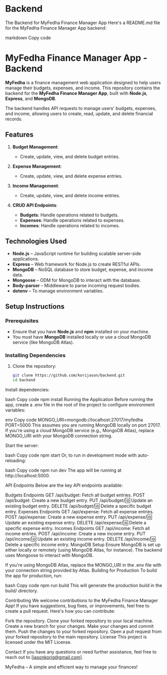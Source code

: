 # Backend
 The Backend for MyFedha Finance Manager App
Here's a README.md file for the MyFedha Finance Manager App backend:

markdown
Copy code
# MyFedha Finance Manager App - Backend

**MyFedha** is a finance management web application designed to help users manage their budgets, expenses, and income. This repository contains the backend for the **MyFedha Finance Manager App**, built with **Node.js**, **Express**, and **MongoDB**.

The backend handles API requests to manage users' budgets, expenses, and income, allowing users to create, read, update, and delete financial records.

## Features

1. **Budget Management**:
   - Create, update, view, and delete budget entries.

2. **Expense Management**:
   - Create, update, view, and delete expense entries.

3. **Income Management**:
   - Create, update, view, and delete income entries.

4. **CRUD API Endpoints**:
   - **Budgets**: Handle operations related to budgets.
   - **Expenses**: Handle operations related to expenses.
   - **Incomes**: Handle operations related to incomes.

## Technologies Used

- **Node.js** – JavaScript runtime for building scalable server-side applications.
- **Express** – Web framework for Node.js to create RESTful APIs.
- **MongoDB** – NoSQL database to store budget, expense, and income data.
- **Mongoose** – ODM for MongoDB to interact with the database.
- **Body-parser** – Middleware to parse incoming request bodies.
- **dotenv** – To manage environment variables.

## Setup Instructions

### Prerequisites

- Ensure that you have **Node.js** and **npm** installed on your machine.
- You must have **MongoDB** installed locally or use a cloud MongoDB service (like MongoDB Atlas).

### Installing Dependencies

1. Clone the repository:

   ```bash
   git clone https://github.com/korijason/backend.git
   cd backend
Install dependencies:

bash
Copy code
npm install
Running the Application
Before running the app, create a .env file in the root of the project to configure environment variables:

env
Copy code
MONGO_URI=mongodb://localhost:27017/myfedha
PORT=5000
This assumes you are running MongoDB locally on port 27017. If you're using a cloud MongoDB service (e.g., MongoDB Atlas), replace MONGO_URI with your MongoDB connection string.

Start the server:

bash
Copy code
npm start
Or, to run in development mode with auto-reloading:

bash
Copy code
npm run dev
The app will be running at http://localhost:5000.

API Endpoints
Below are the key API endpoints available:

Budgets Endpoints
GET /api/budget: Fetch all budget entries.
POST /api/budget: Create a new budget entry.
PUT /api/budget/:id: Update an existing budget entry.
DELETE /api/budget/:id: Delete a specific budget entry.
Expenses Endpoints
GET /api/expense: Fetch all expense entries.
POST /api/expense: Create a new expense entry.
PUT /api/expense/:id: Update an existing expense entry.
DELETE /api/expense/:id: Delete a specific expense entry.
Incomes Endpoints
GET /api/income: Fetch all income entries.
POST /api/income: Create a new income entry.
PUT /api/income/:id: Update an existing income entry.
DELETE /api/income/:id: Delete a specific income entry.
MongoDB Setup
Ensure MongoDB is set up either locally or remotely (using MongoDB Atlas, for instance). The backend uses Mongoose to interact with MongoDB.

If you're using MongoDB Atlas, replace the MONGO_URI in the .env file with your connection string provided by Atlas.
Building for Production
To build the app for production, run:

bash
Copy code
npm run build
This will generate the production build in the build/ directory.

Contributing
We welcome contributions to the MyFedha Finance Manager App! If you have suggestions, bug fixes, or improvements, feel free to create a pull request. Here's how you can contribute:

Fork the repository.
Clone your forked repository to your local machine.
Create a new branch for your changes.
Make your changes and commit them.
Push the changes to your forked repository.
Open a pull request from your forked repository to the main repository.
License
This project is licensed under the MIT License.

Contact
If you have any questions or need further assistance, feel free to reach out to [jasonkorig@gmail.com].

MyFedha – A simple and efficient way to manage your finances!


